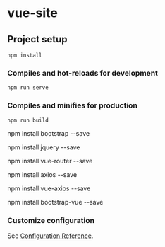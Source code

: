 # vue-site

## Project setup
```
npm install
```

### Compiles and hot-reloads for development
```
npm run serve
```

### Compiles and minifies for production
```
npm run build
```
npm install bootstrap --save

npm install jquery --save

npm install vue-router --save

npm install axios --save

npm install vue-axios --save

npm install bootstrap-vue --save


### Customize configuration
See [Configuration Reference](https://cli.vuejs.org/config/).
